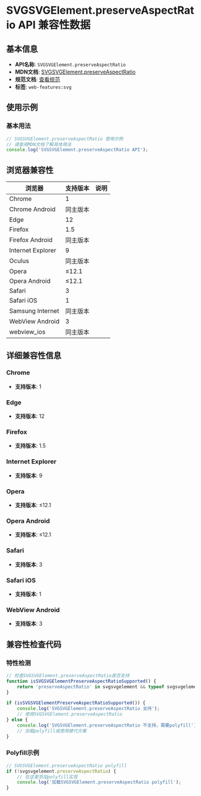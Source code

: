 # SVGSVGElement.preserveAspectRatio API 兼容性数据

## 基本信息

- **API名称**: `SVGSVGElement.preserveAspectRatio`
- **MDN文档**: [SVGSVGElement.preserveAspectRatio](https://developer.mozilla.org/docs/Web/API/SVGSVGElement/preserveAspectRatio)
- **规范文档**: [查看规范](https://svgwg.org/svg2-draft/types.html#__svg__SVGFitToViewBox__preserveAspectRatio)
- **标签**: `web-features:svg`

## 使用示例

### 基本用法

```javascript
// SVGSVGElement.preserveAspectRatio 使用示例
// 请查阅MDN文档了解具体用法
console.log('SVGSVGElement.preserveAspectRatio API');
```

## 浏览器兼容性

| 浏览器 | 支持版本 | 说明 |
|--------|----------|------|
| Chrome | 1 |  |
| Chrome Android | 同主版本 |  |
| Edge | 12 |  |
| Firefox | 1.5 |  |
| Firefox Android | 同主版本 |  |
| Internet Explorer | 9 |  |
| Oculus | 同主版本 |  |
| Opera | ≤12.1 |  |
| Opera Android | ≤12.1 |  |
| Safari | 3 |  |
| Safari iOS | 1 |  |
| Samsung Internet | 同主版本 |  |
| WebView Android | 3 |  |
| webview_ios | 同主版本 |  |

## 详细兼容性信息

### Chrome

- **支持版本**: 1

### Edge

- **支持版本**: 12

### Firefox

- **支持版本**: 1.5

### Internet Explorer

- **支持版本**: 9

### Opera

- **支持版本**: ≤12.1

### Opera Android

- **支持版本**: ≤12.1

### Safari

- **支持版本**: 3

### Safari iOS

- **支持版本**: 1

### WebView Android

- **支持版本**: 3

## 兼容性检查代码

### 特性检测

```javascript
// 检查SVGSVGElement.preserveAspectRatio是否支持
function isSVGSVGElementPreserveAspectRatioSupported() {
    return 'preserveAspectRatio' in svgsvgelement && typeof svgsvgelement.preserveAspectRatio === 'function';
}

if (isSVGSVGElementPreserveAspectRatioSupported()) {
    console.log('SVGSVGElement.preserveAspectRatio 支持');
    // 使用SVGSVGElement.preserveAspectRatio
} else {
    console.log('SVGSVGElement.preserveAspectRatio 不支持，需要polyfill');
    // 加载polyfill或使用替代方案
}
```

### Polyfill示例

```javascript
// SVGSVGElement.preserveAspectRatio polyfill
if (!svgsvgelement.preserveAspectRatio) {
    // 在这里添加polyfill实现
    console.log('加载SVGSVGElement.preserveAspectRatio polyfill');
}
```

